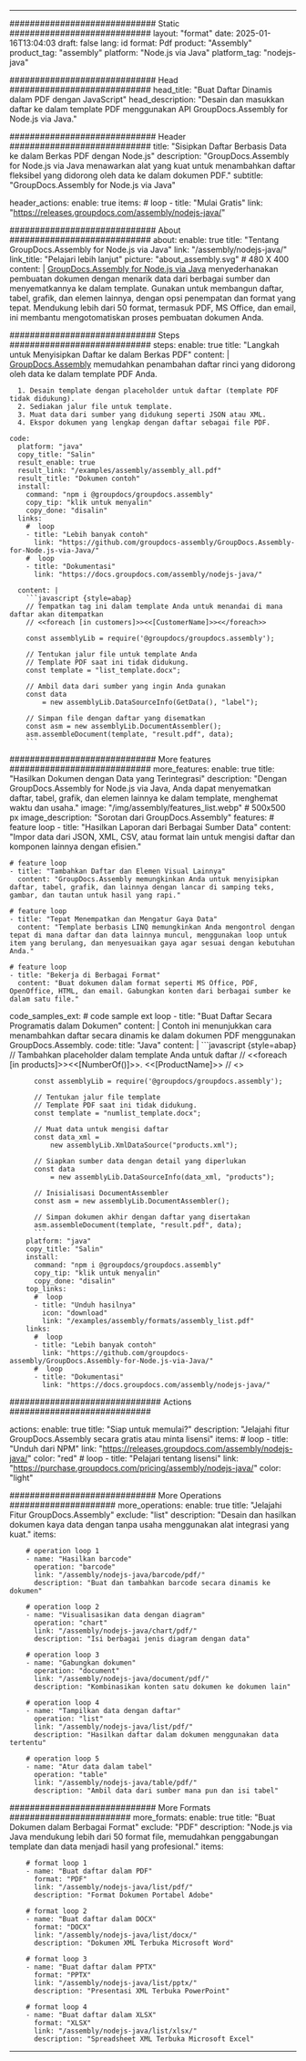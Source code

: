 



---
############################# Static ############################
layout: "format"
date:  2025-01-16T13:04:03
draft: false
lang: id
format: Pdf
product: "Assembly"
product_tag: "assembly"
platform: "Node.js via Java"
platform_tag: "nodejs-java"

############################# Head ############################
head_title: "Buat Daftar Dinamis dalam PDF dengan JavaScript"
head_description: "Desain dan masukkan daftar ke dalam template PDF menggunakan API GroupDocs.Assembly for Node.js via Java."

############################# Header ############################
title: "Sisipkan Daftar Berbasis Data ke dalam Berkas PDF dengan Node.js" 
description: "GroupDocs.Assembly for Node.js via Java menawarkan alat yang kuat untuk menambahkan daftar fleksibel yang didorong oleh data ke dalam dokumen PDF."
subtitle: "GroupDocs.Assembly for Node.js via Java" 

header_actions:
  enable: true
  items:
    #  loop
    - title: "Mulai Gratis"
      link: "https://releases.groupdocs.com/assembly/nodejs-java/"
      
############################# About ############################
about:
    enable: true
    title: "Tentang GroupDocs.Assembly for Node.js via Java"
    link: "/assembly/nodejs-java/"
    link_title: "Pelajari lebih lanjut"
    picture: "about_assembly.svg" # 480 X 400
    content: |
       [GroupDocs.Assembly for Node.js via Java](/assembly/nodejs-java/) menyederhanakan pembuatan dokumen dengan menarik data dari berbagai sumber dan menyematkannya ke dalam template. Gunakan untuk membangun daftar, tabel, grafik, dan elemen lainnya, dengan opsi penempatan dan format yang tepat. Mendukung lebih dari 50 format, termasuk PDF, MS Office, dan email, ini membantu mengotomatiskan proses pembuatan dokumen Anda.

############################# Steps ############################
steps:
    enable: true
    title: "Langkah untuk Menyisipkan Daftar ke dalam Berkas PDF"
    content: |
      [GroupDocs.Assembly](/assembly/nodejs-java/) memudahkan penambahan daftar rinci yang didorong oleh data ke dalam template PDF Anda.
      
      1. Desain template dengan placeholder untuk daftar (template PDF tidak didukung).
      2. Sediakan jalur file untuk template.
      3. Muat data dari sumber yang didukung seperti JSON atau XML.
      4. Ekspor dokumen yang lengkap dengan daftar sebagai file PDF.
   
    code:
      platform: "java"
      copy_title: "Salin"
      result_enable: true
      result_link: "/examples/assembly/assembly_all.pdf"
      result_title: "Dokumen contoh"
      install:
        command: "npm i @groupdocs/groupdocs.assembly"
        copy_tip: "klik untuk menyalin"
        copy_done: "disalin"
      links:
        #  loop
        - title: "Lebih banyak contoh"
          link: "https://github.com/groupdocs-assembly/GroupDocs.Assembly-for-Node.js-via-Java/"
        #  loop
        - title: "Dokumentasi"
          link: "https://docs.groupdocs.com/assembly/nodejs-java/"
          
      content: |
        ```javascript {style=abap}
        // Tempatkan tag ini dalam template Anda untuk menandai di mana daftar akan ditempatkan
        // <<foreach [in customers]>><<[CustomerName]>><</foreach>>
    
        const assemblyLib = require('@groupdocs/groupdocs.assembly');

        // Tentukan jalur file untuk template Anda
        // Template PDF saat ini tidak didukung.
        const template = "list_template.docx";

        // Ambil data dari sumber yang ingin Anda gunakan
        const data 
            = new assemblyLib.DataSourceInfo(GetData(), "label");

        // Simpan file dengan daftar yang disematkan
        const asm = new assemblyLib.DocumentAssembler();
        asm.assembleDocument(template, "result.pdf", data);
        ```           

############################# More features ############################
more_features:
  enable: true
  title: "Hasilkan Dokumen dengan Data yang Terintegrasi"
  description: "Dengan GroupDocs.Assembly for Node.js via Java, Anda dapat menyematkan daftar, tabel, grafik, dan elemen lainnya ke dalam template, menghemat waktu dan usaha."
  image: "/img/assembly/features_list.webp" # 500x500 px
  image_description: "Sorotan dari GroupDocs.Assembly"
  features:
    # feature loop
    - title: "Hasilkan Laporan dari Berbagai Sumber Data"
      content: "Impor data dari JSON, XML, CSV, atau format lain untuk mengisi daftar dan komponen lainnya dengan efisien."

    # feature loop
    - title: "Tambahkan Daftar dan Elemen Visual Lainnya"
      content: "GroupDocs.Assembly memungkinkan Anda untuk menyisipkan daftar, tabel, grafik, dan lainnya dengan lancar di samping teks, gambar, dan tautan untuk hasil yang rapi."

    # feature loop
    - title: "Tepat Menempatkan dan Mengatur Gaya Data"
      content: "Template berbasis LINQ memungkinkan Anda mengontrol dengan tepat di mana daftar dan data lainnya muncul, menggunakan loop untuk item yang berulang, dan menyesuaikan gaya agar sesuai dengan kebutuhan Anda."

    # feature loop
    - title: "Bekerja di Berbagai Format"
      content: "Buat dokumen dalam format seperti MS Office, PDF, OpenOffice, HTML, dan email. Gabungkan konten dari berbagai sumber ke dalam satu file."
      
  code_samples_ext:
    # code sample ext loop
    - title: "Buat Daftar Secara Programatis dalam Dokumen"
      content: |
        Contoh ini menunjukkan cara menambahkan daftar secara dinamis ke dalam dokumen PDF menggunakan GroupDocs.Assembly.
      code:
        title: "Java"
        content: |
          ```javascript {style=abap}
          // Tambahkan placeholder dalam template Anda untuk daftar
          // <<foreach [in products]>><<[NumberOf()]>>. <<[ProductName]>>
          // <</foreach>>
          
          const assemblyLib = require('@groupdocs/groupdocs.assembly');

          // Tentukan jalur file template
          // Template PDF saat ini tidak didukung.
          const template = "numlist_template.docx";

          // Muat data untuk mengisi daftar
          const data_xml =
              new assemblyLib.XmlDataSource("products.xml");

          // Siapkan sumber data dengan detail yang diperlukan
          const data 
              = new assemblyLib.DataSourceInfo(data_xml, "products");

          // Inisialisasi DocumentAssembler
          const asm = new assemblyLib.DocumentAssembler();

          // Simpan dokumen akhir dengan daftar yang disertakan
          asm.assembleDocument(template, "result.pdf", data);
          ```
        platform: "java"
        copy_title: "Salin"
        install:
          command: "npm i @groupdocs/groupdocs.assembly"
          copy_tip: "klik untuk menyalin"
          copy_done: "disalin"
        top_links:
          #  loop
          - title: "Unduh hasilnya"
            icon: "download"
            link: "/examples/assembly/formats/assembly_list.pdf"
        links:
          #  loop
          - title: "Lebih banyak contoh"
            link: "https://github.com/groupdocs-assembly/GroupDocs.Assembly-for-Node.js-via-Java/"
          #  loop
          - title: "Dokumentasi"
            link: "https://docs.groupdocs.com/assembly/nodejs-java/"
            

            


############################## Actions ############################

actions:
  enable: true
  title: "Siap untuk memulai?"
  description: "Jelajahi fitur GroupDocs.Assembly secara gratis atau minta lisensi"
  items:
    #  loop
    - title: "Unduh dari NPM"
      link: "https://releases.groupdocs.com/assembly/nodejs-java/"
      color: "red"
        #  loop
    - title: "Pelajari tentang lisensi"
      link: "https://purchase.groupdocs.com/pricing/assembly/nodejs-java/"
      color: "light"


############################# More Operations #####################
more_operations:
    enable: true
    title: "Jelajahi Fitur GroupDocs.Assembly"
    exclude: "list"
    description: "Desain dan hasilkan dokumen kaya data dengan tanpa usaha menggunakan alat integrasi yang kuat."
    items: 
          
        # operation loop 1
        - name: "Hasilkan barcode"
          operation: "barcode"
          link: "/assembly/nodejs-java/barcode/pdf/"
          description: "Buat dan tambahkan barcode secara dinamis ke dokumen"

        # operation loop 2
        - name: "Visualisasikan data dengan diagram"
          operation: "chart"
          link: "/assembly/nodejs-java/chart/pdf/"
          description: "Isi berbagai jenis diagram dengan data"

        # operation loop 3
        - name: "Gabungkan dokumen"
          operation: "document"
          link: "/assembly/nodejs-java/document/pdf/"
          description: "Kombinasikan konten satu dokumen ke dokumen lain"

        # operation loop 4
        - name: "Tampilkan data dengan daftar"
          operation: "list"
          link: "/assembly/nodejs-java/list/pdf/"
          description: "Hasilkan daftar dalam dokumen menggunakan data tertentu"

        # operation loop 5
        - name: "Atur data dalam tabel"
          operation: "table"
          link: "/assembly/nodejs-java/table/pdf/"
          description: "Ambil data dari sumber mana pun dan isi tabel"
         
          
############################# More Formats ########################
more_formats:
    enable: true
    title: "Buat Dokumen dalam Berbagai Format"
    exclude: "PDF"
    description: "Node.js via Java mendukung lebih dari 50 format file, memudahkan penggabungan template dan data menjadi hasil yang profesional."
    items: 
          
        # format loop 1
        - name: "Buat daftar dalam PDF"
          format: "PDF"
          link: "/assembly/nodejs-java/list/pdf/"
          description: "Format Dokumen Portabel Adobe"
          
        # format loop 2
        - name: "Buat daftar dalam DOCX"
          format: "DOCX"
          link: "/assembly/nodejs-java/list/docx/"
          description: "Dokumen XML Terbuka Microsoft Word"
          
        # format loop 3
        - name: "Buat daftar dalam PPTX"
          format: "PPTX"
          link: "/assembly/nodejs-java/list/pptx/"
          description: "Presentasi XML Terbuka PowerPoint"
          
        # format loop 4
        - name: "Buat daftar dalam XLSX"
          format: "XLSX"
          link: "/assembly/nodejs-java/list/xlsx/"
          description: "Spreadsheet XML Terbuka Microsoft Excel"


          

---